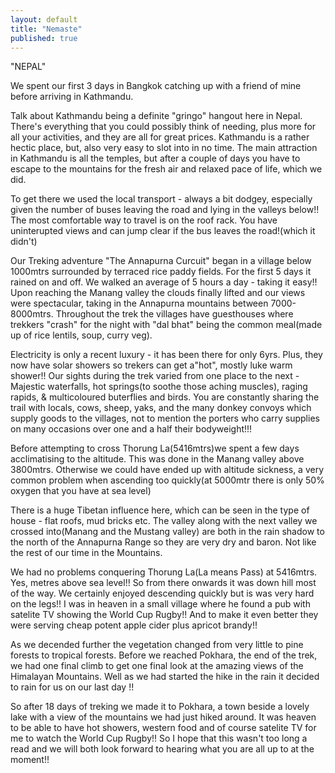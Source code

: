 ```yaml
---
layout: default
title: "Nemaste"
published: true
---
```


"NEPAL"

We spent our first 3 days in Bangkok catching up with a 
friend of mine before arriving in Kathmandu.

Talk about Kathmandu being a definite "gringo" hangout here 
in Nepal. There's everything that you could possibly think 
of needing, plus more for all your activities, and they are 
all for great prices.  Kathmandu is a rather hectic place, 
but, also very easy to slot into in no time.  The main 
attraction in Kathmandu is all the temples, but after a 
couple of days you have to escape to the mountains for the 
fresh air and relaxed pace of life, which we did.

To get there we used the local transport - always a bit 
dodgey, especially given the number of buses leaving the 
road and lying in the valleys below!! The most comfortable 
way to travel is on the roof rack.  You have uninterupted 
views and can jump clear if the bus leaves the road!(which 
it didn't)

Our Treking adventure "The Annapurna Curcuit" began in a 
village below
1000mtrs surrounded by terraced rice paddy fields.  For the 
first 5 days it rained on and off.  We walked an average of 
5 hours a day - taking it easy!! Upon reaching the Manang 
valley the clouds finally lifted and our views were 
spectacular, taking in the Annapurna mountains between 7000-
8000mtrs. Throughout the trek the villages have guesthouses 
where trekkers "crash" for the night with "dal bhat" being 
the common meal(made up of rice lentils, soup, curry veg).

Electricity is only a recent luxury - it has been there for 
only 6yrs. Plus, they now have solar showers so trekers can 
get a"hot",
mostly luke warm shower!! Our sights during the trek varied 
from one place to the next - Majestic waterfalls, hot 
springs(to soothe those aching muscles), raging rapids, & 
multicoloured buterflies and birds.
You are constantly sharing the trail with locals, cows, 
sheep, yaks, and the many donkey convoys which supply goods 
to the villages, not to mention the porters who carry 
supplies on many occasions over one and a half their 
bodyweight!!!

Before attempting to cross Thorung La(5416mtrs)we spent a 
few days
acclimatising to the altitude.  This was done in the Manang 
valley above 3800mtrs.  Otherwise we could have ended up 
with altitude sickness, a very common problem when 
ascending too quickly(at 5000mtr there is only 50% oxygen 
that you have at sea level)

There is a huge Tibetan influence here, which can be seen 
in the type of house - flat roofs, mud bricks etc.  The 
valley along with the next valley we crossed into(Manang 
and the Mustang valley) are  both in the rain shadow to the 
north of the Annapurna Range so they are very dry and 
baron.  Not like the rest of our time in the Mountains.

We had no problems conquering Thorung La(La means Pass) at 
5416mtrs. Yes, metres above sea level!! So from there 
onwards it was down hill most of the way.  We certainly 
enjoyed descending quickly but is was very hard on the 
legs!! I was in heaven in a small village where he found a 
pub with satelite TV showing the World Cup Rugby!!  And to 
make it even better they were serving cheap potent apple 
cider plus apricot brandy!!

As we decended further the vegetation changed from very 
little to pine forests to tropical forests.  Before we 
reached Pokhara, the end of the trek, we had one final 
climb to get one final look at the amazing views of the 
Himalayan Mountains. Well as we had started the hike in the 
rain it decided to rain for us on our last day !!

So after 18 days of treking we made it to Pokhara, a town 
beside a lovely lake with a view of the mountains we had 
just hiked around.  It was heaven to be able to have hot 
showers, western food and of course satelite TV for me to 
watch the World Cup Rugby!!   So I hope that this wasn't 
too long a read and we will both look forward to hearing 
what you are all up to at the moment!!


